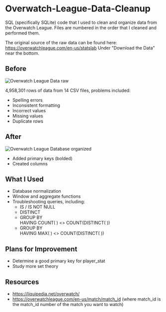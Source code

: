 # Overwatch-League-Data-Cleanup
SQL (specifically SQLite) code that I used to clean and organize data from the Overwatch League. Files are numbered in the order that I cleaned and performed them. 

The original source of the raw data can be found here: https://overwatchleague.com/en-us/statslab Under "Download the Data" near the bottom.

## Before
![Overwatch League Data raw](https://user-images.githubusercontent.com/97869630/152226888-bdc4aa8b-30c1-4126-bbae-a083f2b9c8ba.PNG)

4,958,301 rows of data from 14 CSV files, problems included:
- Spelling errors
- Inconsistent formatting
- Incorrect values
- Missing values
- Duplicate rows

## After
![Overwatch League Database organized](https://user-images.githubusercontent.com/97869630/152306351-3733b08d-6449-48ed-9d1a-a62543a7ee78.PNG)
- Added primary keys (bolded)
- Created columns

## What I Used
- Database normalization
- Window and aggregate functions
- Troubleshooting queries, including: 
  -  IS / IS NOT NULL
  -  DISTINCT
  -  GROUP BY <br>
     HAVING COUNT( ) <> COUNT(DISTINCT( ))
  -  GROUP BY <br>
     HAVING MAX( ) <> COUNT(DISTINCT( ))

## Plans for Improvement
- Determine a good primary key for player_stat
- Study more set theory

## Resources
- https://liquipedia.net/overwatch/
- https://overwatchleague.com/en-us/match/match_id (where match_id is the match_id number of the match you want to watch)
